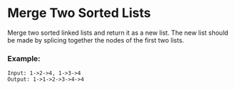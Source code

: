 # Merge Two Sorted Lists

Merge two sorted linked lists and return it as a new list. The new list should be made by splicing together the nodes of the first two lists.

### Example:
```shell
Input: 1->2->4, 1->3->4
Output: 1->1->2->3->4->4
```
